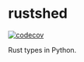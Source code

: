 # rustshed

[![codecov](https://codecov.io/gh/pawelrubin/rustshed/branch/main/graph/badge.svg?token=LV5XXHDSF5)](https://codecov.io/gh/pawelrubin/rustshed)

Rust types in Python.
